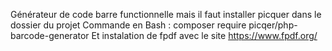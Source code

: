Générateur de code barre functionnelle mais il faut installer picquer dans le dossier du projet Commande en Bash : 
composer require picqer/php-barcode-generator
Et instalation de fpdf avec le site https://www.fpdf.org/

